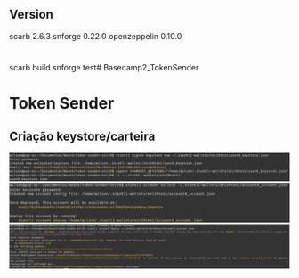 ## Version
scarb 2.6.3
snforge 0.22.0
openzeppelin 0.10.0

#
scarb build
snforge test# Basecamp2_TokenSender

# Token Sender
## Criação keystore/carteira
![Keystore](https://github.com/wbarroz/Basecamp2_TokenSender/blob/main/carteiras.png)
![Keystore](https://github.com/wbarroz/Basecamp2_TokenSender/blob/main/carteiras2.png)
![Keystore](https://github.com/wbarroz/Basecamp2_TokenSender/blob/main/carteiras3.png)
